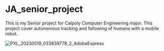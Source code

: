 # JA_senior_project
This is my Senior project for Calpoly Computer Engineering major. This project cover autonomous tracking and following of humans with a mobile robot.


![PXL_20230519_033839778_2_AdobeExpress](https://github.com/JA-2023/JA_senior_project/assets/92811764/b31a2648-e8ea-4f1b-9b42-63796452f458)
